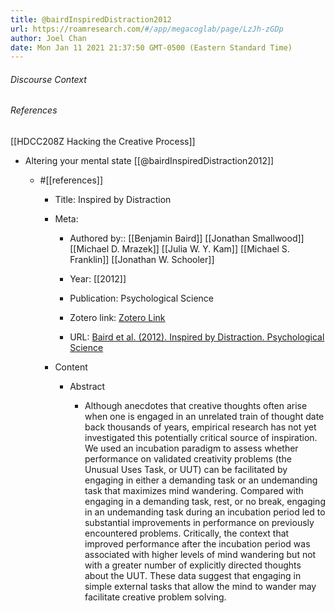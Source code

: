 ```yaml
---
title: @bairdInspiredDistraction2012
url: https://roamresearch.com/#/app/megacoglab/page/LzJh-zGDp
author: Joel Chan
date: Mon Jan 11 2021 21:37:50 GMT-0500 (Eastern Standard Time)
---
```




###### Discourse Context



###### References

[[HDCC208Z Hacking the Creative Process]]

- Altering your mental state [[@bairdInspiredDistraction2012]]

    - #[[references]]

        - Title: Inspired by Distraction

        - Meta:

            - Authored by:: [[Benjamin Baird]] [[Jonathan Smallwood]] [[Michael D. Mrazek]] [[Julia W. Y. Kam]] [[Michael S. Franklin]] [[Jonathan W. Schooler]]

            - Year: [[2012]]

            - Publication: Psychological Science

            - Zotero link: [Zotero Link](zotero://select/items/1_4JFVNA4D)

            - URL: [Baird et al. (2012). Inspired by Distraction. Psychological Science](undefined)

        - Content

            - Abstract

                - Although anecdotes that creative thoughts often arise when one is engaged in an unrelated train of thought date back thousands of years, empirical research has not yet investigated this potentially critical source of inspiration. We used an incubation paradigm to assess whether performance on validated creativity problems (the Unusual Uses Task, or UUT) can be facilitated by engaging in either a demanding task or an undemanding task that maximizes mind wandering. Compared with engaging in a demanding task, rest, or no break, engaging in an undemanding task during an incubation period led to substantial improvements in performance on previously encountered problems. Critically, the context that improved performance after the incubation period was associated with higher levels of mind wandering but not with a greater number of explicitly directed thoughts about the UUT. These data suggest that engaging in simple external tasks that allow the mind to wander may facilitate creative problem solving.
